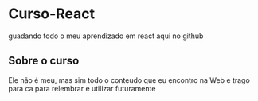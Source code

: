 # Curso-React
guadando todo o meu aprendizado em react aqui no github

## Sobre o curso
Ele não é meu, mas sim todo o conteudo que eu encontro na Web e trago para ca para relembrar e utilizar futuramente
